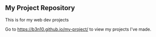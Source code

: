 ## My Project Repository
This is for my web dev projects

Go to https://b3n10.github.io/my-project/ to view my projects I've made.
